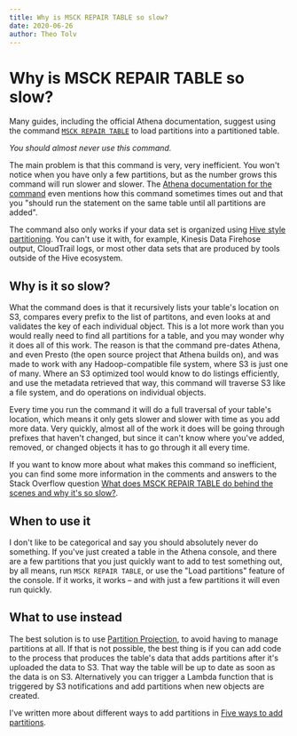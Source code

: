 ```yaml
---
title: Why is MSCK REPAIR TABLE so slow?
date: 2020-06-26
author: Theo Tolv
---
```

# Why is MSCK REPAIR TABLE so slow?

Many guides, including the official Athena documentation, suggest using the command [`MSCK REPAIR TABLE`][1] to load partitions into a partitioned table.

_You should almost never use this command._

The main problem is that this command is very, very inefficient. You won't notice when you have only a few partitions, but as the number grows this command will run slower and slower. The [Athena documentation for the command][1] even mentions how this command sometimes times out and that you "should run the statement on the same table until all partitions are added".

The command also only works if your data set is organized using [Hive style partitioning](./hive-style-partitioning). You can't use it with, for example, Kinesis Data Firehose output, CloudTrail logs, or most other data sets that are produced by tools outside of the Hive ecosystem.

## Why is it so slow?

What the command does is that it recursively lists your table's location on S3, compares every prefix to the list of partitons, and even looks at and validates the key of each individual object. This is a lot more work than you would really need to find all partitions for a table, and you may wonder why it does all of this work. The reason is that the command pre-dates Athena, and even Presto (the open source project that Athena builds on), and was made to work with any Hadoop-compatible file system, where S3 is just one of many. Where an S3 optimized tool would know to do listings efficiently, and use the metadata retrieved that way, this command will traverse S3 like a file system, and do operations on individual objects.

Every time you run the command it will do a full traversal of your table's location, which means it only gets slower and slower with time as you add more data. Very quickly, almost all of the work it does will be going through prefixes that haven't changed, but since it can't know where you've added, removed, or changed objects it has to go through it all every time.

If you want to know more about what makes this command so inefficient, you can find some more information in the comments and answers to the Stack Overflow question [What does MSCK REPAIR TABLE do behind the scenes and why it's so slow?](https://stackoverflow.com/q/53667639/1109).

## When to use it

I don't like to be categorical and say you should absolutely never do something. If you've just created a table in the Athena console, and there are a few partitions that you just quickly want to add to test something out, by all means, run `MSCK REPAIR TABLE`, or use the "Load partitions" feature of the console. If it works, it works – and with just a few partitions it will even run quickly.

## What to use instead

The best solution is to use [Partition Projection](https://docs.aws.amazon.com/athena/latest/ug/partition-projection.html), to avoid having to manage partitions at all. If that is not possible, the best thing is if you can add code to the process that produces the table's data that adds partitions after it's uploaded the data to S3. That way the table will be up to date as soon as the data is on S3. Alternatively you can trigger a Lambda function that is triggered by S3 notifications and add partitions when new objects are created.

I've written more about different ways to add partitions in [Five ways to add partitions](./five-ways-to-add-partitions).

  [1]: https://docs.aws.amazon.com/athena/latest/ug/msck-repair-table.html
